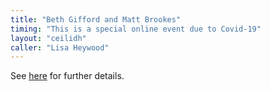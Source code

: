 ```yaml
---
title: "Beth Gifford and Matt Brookes"
timing: "This is a special online event due to Covid-19"
layout: "ceilidh"
caller: "Lisa Heywood"
---
```


See [here](https://www.tickettailor.com/events/oxfolkceilidhs/) for further details.
